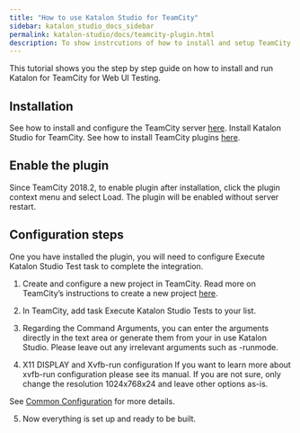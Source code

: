 ```yaml
---
title: "How to use Katalon Studio for TeamCity"
sidebar: katalon_studio_docs_sidebar
permalink: katalon-studio/docs/teamcity-plugin.html 
description: To show instrcutions of how to install and setup TeamCity plugin.
---
```

This tutorial shows you the step by step guide on how to install and run Katalon for TeamCity for Web UI Testing.

## Installation
See how to install and configure the TeamCity server [here](https://www.jetbrains.com/help/teamcity/installing-and-configuring-the-teamcity-server.html).
Install Katalon Studio for TeamCity. See how to install TeamCity plugins [here](https://www.jetbrains.com/help/teamcity/installing-additional-plugins.html).

## Enable the plugin

Since TeamCity 2018.2, to enable plugin after installation, click the plugin context menu and select Load. The plugin will be enabled without server restart.

## Configuration steps

One you have installed the plugin, you will need to configure Execute Katalon Studio Test task to complete the integration.

1. Create and configure a new project in TeamCity. Read more on TeamCity’s instructions to create a new project [here](https://www.jetbrains.com/help/teamcity/configure-and-run-your-first-build.html).

2. In TeamCity, add task Execute Katalon Studio Tests to your list.

3. Regarding the Command Arguments, you can enter the arguments directly in the text area or generate them from your in use Katalon Studio. Please leave out any irrelevant arguments such as -runmode.

4. X11 DISPLAY and Xvfb-run configuration
If you want to learn more about xvfb-run configuration please see its manual. If you are not sure, only change the resolution 1024x768x24 and leave other options as-is.

See [Common Configuration](https://docs.katalon.com/katalon-studio/docs/common-configuration.html) for more details.

5. Now everything is set up and ready to be built.
